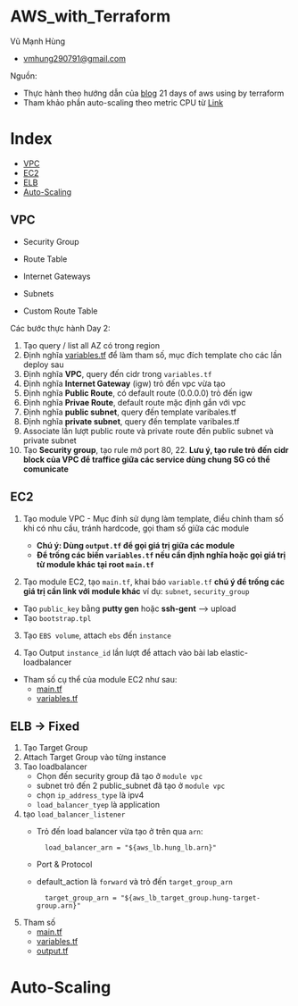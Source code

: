 # AWS_with_Terraform

Vũ Mạnh Hùng
    
- vmhung290791@gmail.com

Nguồn: 
- Thực hành theo hướng dẫn của [blog](https://github.com/100daysofdevops/21_days_of_aws_using_terraform/blob/master/README.md) 21 days of aws using by terraform 
- Tham khảo phần auto-scaling theo metric CPU từ [Link](https://github.com/cloudposse/terraform-aws-ec2-autoscale-group/blob/master/variables.tf)

# Index
- [VPC](#VPC)
- [EC2](#EC2)
- [ELB](#ELB)
- [Auto-Scaling](#Auto-Scaling)
## VPC
- Security Group
- Route Table

- Internet Gateways
- Subnets
- Custom Route Table

Các bước thực hành  Day 2:
1. Tạo query / list all AZ có trong region
2. Định nghĩa [variables.tf](/vpc/variables.tf) để làm tham số, mục đích template cho các lần deploy sau
3. Định nghĩa **VPC**, query đến cidr trong `variables.tf`
4. Định nghĩa **Internet Gateway** (igw) trỏ đến vpc vừa tạo
5. Định nghĩa **Public Route**, có default route (0.0.0.0) trỏ đến igw
6. Định nghĩa **Privae Route**, default route mặc định gắn với vpc
7. Định nghĩa **public subnet**, query đến template varibales.tf
8. Định nghĩa **private subnet**, query đến template varibales.tf
9. Associate lần lượt public route và private route đến public subnet và private subnet
10. Tạo **Security group**, tạo rule mở port 80, 22. **Lưu ý, tạo rule trỏ đến cidr block của VPC để traffice giữa các service dùng chung SG có thể comunicate**

## EC2
1. Tạo module VPC - Mục đính sử dụng làm template, điều chỉnh tham số khi có nhu cầu, tránh hardcode, gọi tham số giữa các module
    - **Chú ý: Dùng `output.tf` để gọi giá trị giữa các module**
    - **Để trống các biến `variables.tf` nếu cần định nghĩa hoặc gọi giá trị từ module khác tại root `main.tf`**

2. Tạo module EC2, tạo `main.tf`, khai báo `variable.tf` **chú ý để trống các giá trị cần link với module khác** ví dụ: `subnet`, `security_group`
- Tạo `public_key` bằng **putty gen** hoặc **ssh-gent** --> upload 
- Tạo `bootstrap.tpl`

3. Tạo `EBS volume`, attach `ebs` đến `instance`

4. Tạo Output `instance_id` lần lượt để attach vào bài lab elastic-loadbalancer
- Tham số cụ thể của module EC2 như sau:
    - [main.tf](./ec2/main.tf)
    - [variables.tf](./ec2/variables.tf)

## ELB -> Fixed
1. Tạo Target Group 
2. Attach Target Group vào từng instance 
3. Tao loadbalancer
    - Chọn đến security group đã tạo ở `module vpc`
    - subnet trỏ đến 2 public_subnet đã tạo ở `module vpc`
    - chọn `ip_address_type` là ipv4
    - `load_balancer_tyep` là application
4. tạo `load_balancer_listener` 
    - Trỏ đến load balancer vừa tạo ở trên qua `arn`:
            
            load_balancer_arn = "${aws_lb.hung_lb.arn}"
    - Port & Protocol
    - default_action là `forward` và trỏ đến `target_group_arn`
            
            target_group_arn = "${aws_lb_target_group.hung-target-group.arn}"

5. Tham số 
    - [main.tf](./elb/main.tf)
    - [variables.tf](./elb/variables.tf)
    - [output.tf](./elb/output.tf)

# Auto-Scaling